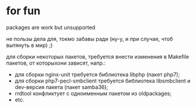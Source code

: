 # for fun
packages are work but unsupported

не пользы дела для, токмо забавы ради (ну-у, и при случае, чтоб вытянуть в мир) ;)

для сборки некоторых пакетов, требуется внести изменения в Makefile пакетов, от которыхони зависят, напр.:
* для сборки nginx-unit требуется библиотека libphp (пакет php7);
* для сборки php7-pecl-smbclient требуется библиотека libsmbclient и dev-версия пакета (пакет samba36);
* rrdtool конфликтует с одноименным пакетом из oldpackages;
* etc.
